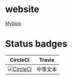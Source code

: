 # website
[Myblog](mryan.cf)
# Status badges
| CircleCI | Travis |
| ------ | ------ |
| [![CircleCI](https://circleci.com/gh/Mryan2005/MyBlog.svg?style=svg)](https://circleci.com/gh/Mryan2005/MyBlog) | 中等文本 | 稍微长一点的文本 |

